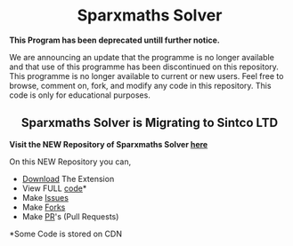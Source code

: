 <h1 align="center">Sparxmaths Solver</h1>

**This Program has been deprecated untill further notice.**

We are announcing an update that the programme is no longer available and that use of this programme has been discontinued on this repository. This programme is no longer available to current or new users.
Feel free to browse, comment on, fork, and modify any code in this repository. This code is only for educational purposes.


<h2 align="center">Sparxmaths Solver is Migrating to Sintco LTD</h2>

**Visit the NEW Repository of Sparxmaths Solver [here](https://github.com/SintcoLTD/sparxmaths)**



On this NEW Repository you can,

- [Download](https://github.com/SintcoLTD/sparxmaths/archive/refs/heads/main.zip) The Extension
- View FULL [code](https://github.com/SintcoLTD/sparxmaths/)*
- Make [Issues](https://github.com/SintcoLTD/sparxmaths/issues/new)
- Make [Forks](https://github.com/SintcoLTD/sparxmaths/fork)
- Make [PR](https://github.com/SintcoLTD/sparxmaths/pulls)'s (Pull Requests)


*Some Code is stored on CDN
